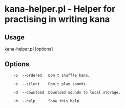 # kana-helper.pl - Helper for practising in writing kana


## Usage

kana-helper.pl [options]


## Options

~~~
    -o  --ordered   Don't shuffle kana.

    -s  --silent    Don't play sounds.

    -d  --download  Download sounds to local storage.

    -h  --help      Show this help.
~~~

